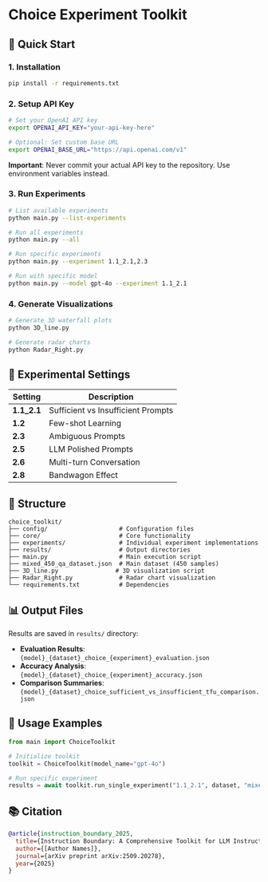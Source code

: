 # Choice Experiment Toolkit

## 🚀 Quick Start

### 1. Installation
```bash
pip install -r requirements.txt
```

### 2. Setup API Key
```bash
# Set your OpenAI API key
export OPENAI_API_KEY="your-api-key-here"

# Optional: Set custom base URL
export OPENAI_BASE_URL="https://api.openai.com/v1"
```

**Important**: Never commit your actual API key to the repository. Use environment variables instead.

### 3. Run Experiments
```bash
# List available experiments
python main.py --list-experiments

# Run all experiments
python main.py --all

# Run specific experiments
python main.py --experiment 1.1_2.1,2.3

# Run with specific model
python main.py --model gpt-4o --experiment 1.1_2.1
```

### 4. Generate Visualizations
```bash
# Generate 3D waterfall plots
python 3D_line.py

# Generate radar charts
python Radar_Right.py
```

## 🧪 Experimental Settings

| Setting | Description |
|---------|-------------|
| **1.1_2.1** | Sufficient vs Insufficient Prompts |
| **1.2** | Few-shot Learning |
| **2.3** | Ambiguous Prompts |
| **2.5** | LLM Polished Prompts |
| **2.6** | Multi-turn Conversation |
| **2.8** | Bandwagon Effect |

## 📁 Structure

```
choice_toolkit/
├── config/                    # Configuration files
├── core/                      # Core functionality
├── experiments/               # Individual experiment implementations
├── results/                   # Output directories
├── main.py                    # Main execution script
├── mixed_450_qa_dataset.json  # Main dataset (450 samples)
├── 3D_line.py                # 3D visualization script
├── Radar_Right.py             # Radar chart visualization
└── requirements.txt           # Dependencies
```

## 📊 Output Files

Results are saved in `results/` directory:
- **Evaluation Results**: `{model}_{dataset}_choice_{experiment}_evaluation.json`
- **Accuracy Analysis**: `{model}_{dataset}_choice_{experiment}_accuracy.json`
- **Comparison Summaries**: `{model}_{dataset}_choice_sufficient_vs_insufficient_tfu_comparison.json`

## 🔧 Usage Examples

```python
from main import ChoiceToolkit

# Initialize toolkit
toolkit = ChoiceToolkit(model_name="gpt-4o")

# Run specific experiment
results = await toolkit.run_single_experiment("1.1_2.1", dataset, "mixed_450_qa")
```

## 📚 Citation

```bibtex
@article{instruction_boundary_2025,
  title={Instruction Boundary: A Comprehensive Toolkit for LLM Instruction Following Evaluation},
  author={[Author Names]},
  journal={arXiv preprint arXiv:2509.20278},
  year={2025}
}
```